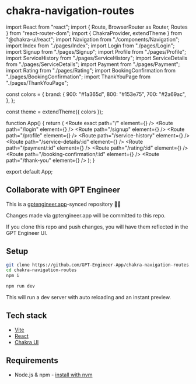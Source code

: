# chakra-navigation-routes

import React from "react";
import { Route, BrowserRouter as Router, Routes } from "react-router-dom";
import { ChakraProvider, extendTheme } from "@chakra-ui/react";
import Navigation from "./components/Navigation";
import Index from "./pages/Index";
import Login from "./pages/Login";
import Signup from "./pages/Signup";
import Profile from "./pages/Profile";
import ServiceHistory from "./pages/ServiceHistory";
import ServiceDetails from "./pages/ServiceDetails";
import Payment from "./pages/Payment";
import Rating from "./pages/Rating";
import BookingConfirmation from "./pages/BookingConfirmation";
import ThankYouPage from "./pages/ThankYouPage";

const colors = {
  brand: {
    900: "#1a365d",
    800: "#153e75",
    700: "#2a69ac",
  },
};

const theme = extendTheme({ colors });

function App() {
  return (
    <ChakraProvider theme={theme}>
      <Router>
        <Navigation />
        <Routes>
          <Route exact path="/" element={<Index />} />
          <Route path="/login" element={<Login />} />
          <Route path="/signup" element={<Signup />} />
          <Route path="/profile" element={<Profile />} />
          <Route path="/service-history" element={<ServiceHistory />} />
          <Route path="/service-details/:id" element={<ServiceDetails />} />
          <Route path="/payment/:id" element={<Payment />} />
          <Route path="/rating/:id" element={<Rating />} />
          <Route path="/booking-confirmation/:id" element={<BookingConfirmation />} />
          <Route path="/thank-you" element={<ThankYouPage />} />
        </Routes>
      </Router>
    </ChakraProvider>
  );
}

export default App;

## Collaborate with GPT Engineer

This is a [gptengineer.app](https://gptengineer.app)-synced repository 🌟🤖

Changes made via gptengineer.app will be committed to this repo.

If you clone this repo and push changes, you will have them reflected in the GPT Engineer UI.

## Setup

```sh
git clone https://github.com/GPT-Engineer-App/chakra-navigation-routes.git
cd chakra-navigation-routes
npm i
```

```sh
npm run dev
```

This will run a dev server with auto reloading and an instant preview.

## Tech stack

- [Vite](https://vitejs.dev/)
- [React](https://react.dev/)
- [Chakra UI](https://chakra-ui.com/)

## Requirements

- Node.js & npm - [install with nvm](https://github.com/nvm-sh/nvm#installing-and-updating)
